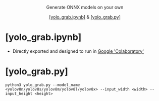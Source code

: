 <!--

    https://github.com/RedefinedVision/download/
    Modified on 02/08/2024 ~ lemonek
    
    -->

<p align="center">
  Generate ONNX models on your own
</p>

<p align="center">
  <a href="https://github.com/RedefinedVision/download/blob/main/YOLO/yolo_grab.ipynb">[yolo_grab.ipynb]</a>
  &
  <a href="https://github.com/RedefinedVision/download/blob/main/YOLO/yolo_grab.py">[yolo_grab.py]</a>
</p>

# [yolo_grab.ipynb]
- Directly exported and designed to run in [Google 'Colaboratory'](https://colab.research.google.com/)

# [yolo_grab.py]
```
python3 yolo_grab.py --model_name <yolov8n/yolov8s/yolov8m/yolov8l/yolov8x> --input_width <width> --input_height <height>
```
